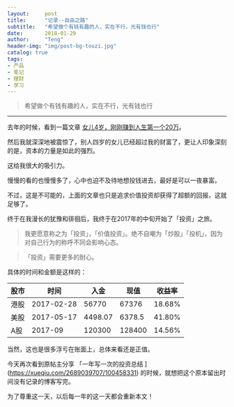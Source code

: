 ```yaml
---
layout:     post
title:      "记录--自由之路"
subtitle:   "希望做个有钱有趣的人，实在不行，光有钱也行"
date:       2018-01-29
author:     "Teng"
header-img: "img/post-bg-touzi.jpg"
catalog: true
tags:
- 产品
- 笔记
- 理财
- 学习
---
```


> 希望做个有钱有趣的人，实在不行，光有钱也行

-----

去年的时候，看到一篇文章 [女儿4岁，刚刚赚到人生第一个20万](https://xueqiu.com/2689039707/80674176)。

然后我就深深地被震惊了，别人四岁的女儿已经超过我的财富了，更让人印象深刻的是，资本的力量是如此的强烈。

这给我很大的吸引力。

慢慢的看的也慢慢多了，心中也迫不及待地想投钱进去，最好是可以一夜暴富。

不过，这是不可能的，上面的文章也只是追求价值投资却获得了超额的回报，这就足够了。

终于在我漫长的犹豫和徘徊后，我终于在2017年的中旬开始了「投资」之旅。

> 我更愿意称之为「投资」，「价值投资」。绝不自嘲为「炒股」「投机」，因为对自己行为的称呼不同会影响心态。

> 「投资」需要更多的耐心。

具体的时间和金额是这样的：

| 股市      | 时间         |  入金    | 现值  | 收益率 |
| -------- | ----------   | ----    | ----  | ----  |
| 港股      | 2017-02-28   | 56770   | 67376 |  18.68%  |
| 美股      | 2017-05-17   | 4498.07 | 6378.5 |  41.80%  |
| A股       | 2017-09      | 120300  | 128400 |  14.56%  |

当然，这也是很多浮亏在账面上，总体来看还是正值。

今天再次看到原帖主分享 「一年写一次的投资总结
](https://xueqiu.com/2689039707/100458331) 
 的时候，就想把这个原本留出时间没有记录的博客写完。

为了尊重这一天，以后每一年的这一天都会重新本文！







